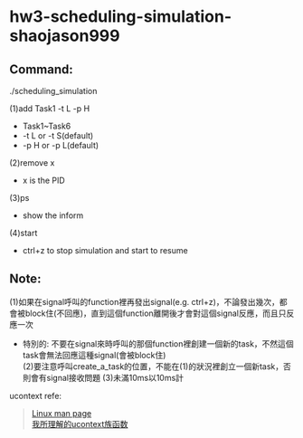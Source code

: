 # hw3-scheduling-simulation-shaojason999
Command:
-----------
./scheduling_simulation  

(1)add Task1 -t L -p H  
* Task1~Task6  
* -t L or -t S(default)  
* -p H or -p L(default)  

(2)remove x  
* x is the PID  

(3)ps 
* show the inform  

(4)start  
* ctrl+z to stop simulation and start to resume

Note:
-----------
(1)如果在signal呼叫的function裡再發出signal(e.g. ctrl+z)，不論發出幾次，都會被block住(不回應)，直到這個function離開後才會對這個signal反應，而且只反應一次  
* 特別的: 不要在signal來時呼叫的那個function裡創建一個新的task，不然這個task會無法回應這種signal(會被block住)  
(2)要注意呼叫create_a_task的位置，不能在(1)的狀況裡創立一個新task，否則會有signal接收問題
(3)未滿10ms以10ms計  

ucontext refe:  
>[Linux man page]( https://linux.die.net/man/3/makecontext)  
>[我所理解的ucontext族函数](https://www.jianshu.com/p/dfd7ac1402f0)  
